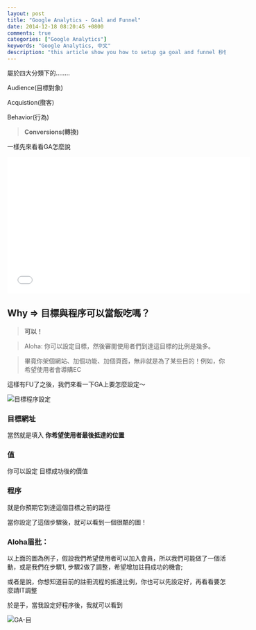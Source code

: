 ```yaml
---
layout: post
title: "Google Analytics - Goal and Funnel"
date: 2014-12-18 08:20:45 +0800
comments: true
categories: ["Google Analytics"]
keywords: "Google Analytics, 中文"
description: "this article show you how to setup ga goal and funnel 秒懂GA目標與程序"
---
```


屬於四大分類下的........

Audience(目標對象)

Acquistion(攬客)

Behavior(行為)

> **Conversions(轉換)**

一樣先來看看GA怎麼說

<iframe width="560" height="315" src="//www.youtube.com/embed/fMeKXsl7xT8" frameborder="0" allowfullscreen></iframe>

<!-- more --> 


## Why => 目標與程序可以當飯吃嗎？

> **可以！**

> Aloha: 你可以設定目標，然後審閱使用者們到達這目標的比例是幾多。

> 畢竟你架個網站、加個功能、加個頁面，無非就是為了某些目的！例如，你希望使用者會導購EC

這樣有FU了之後，我們來看一下GA上要怎麼設定～

<img src="https://dl.dropboxusercontent.com/u/22307926/Blog%20Image/GA/GA%E7%9B%AE%E6%A8%99%E8%88%87%E7%A8%8B%E5%BA%8F-1.png" alt="目標程序設定">



### 目標網址

當然就是填入 **你希望使用者最後抵達的位置**

### 值

你可以設定 目標成功後的價值

### 程序

就是你預期它到達這個目標之前的路徑

當你設定了這個步驟後，就可以看到一個很酷的圖！


### Aloha眉批：

以上面的圖為例子，假設我們希望使用者可以加入會員，所以我們可能做了一個活動，或是我們在步驟1, 步驟2做了調整，希望增加註冊成功的機會; 

或者是說，你想知道目前的註冊流程的抵達比例，你也可以先設定好，再看看要怎麼請IT調整

於是乎，當我設定好程序後，我就可以看到

<img src="https://dl.dropboxusercontent.com/u/22307926/Blog%20Image/GA/GA%E7%9B%AE%E6%A8%99%E8%88%87%E7%A8%8B%E5%BA%8F-2.png" alt="GA-目">
